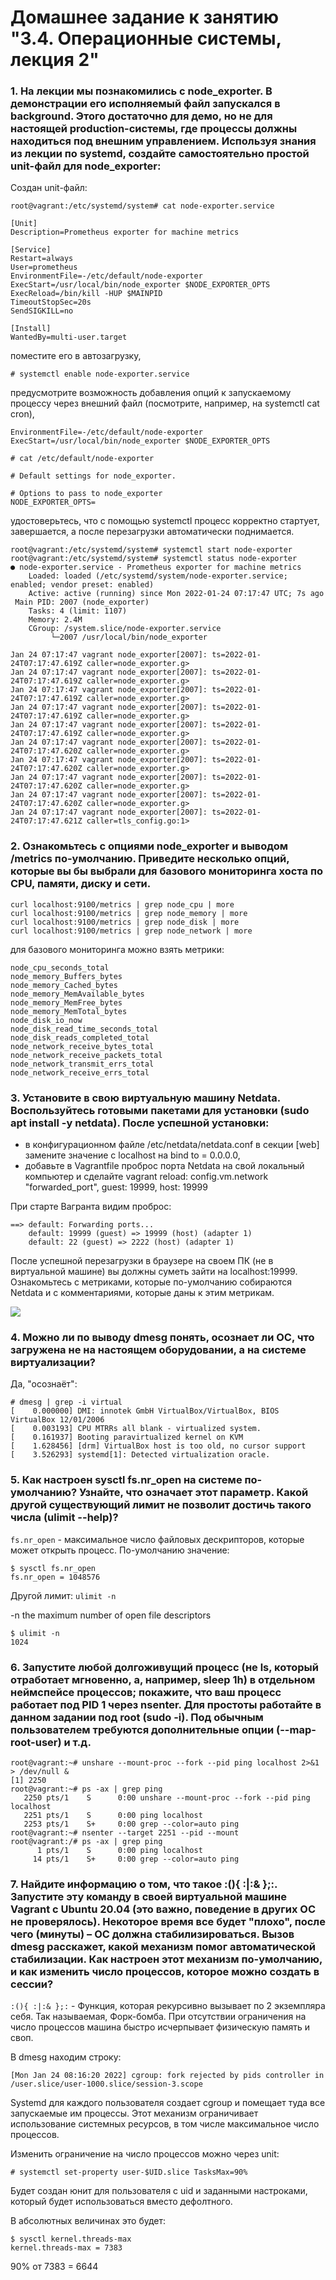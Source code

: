 # Домашнее задание к занятию "3.4. Операционные системы, лекция 2"


###  1. На лекции мы познакомились с node_exporter. В демонстрации его исполняемый файл запускался в background. Этого достаточно для демо, но не для настоящей production-системы, где процессы должны находиться под внешним управлением. Используя знания из лекции по systemd, создайте самостоятельно простой unit-файл для node_exporter:

Создан unit-файл:
 
`root@vagrant:/etc/systemd/system# cat node-exporter.service`

    [Unit]
    Description=Prometheus exporter for machine metrics

    [Service]
    Restart=always
    User=prometheus
    EnvironmentFile=-/etc/default/node-exporter
    ExecStart=/usr/local/bin/node_exporter $NODE_EXPORTER_OPTS
    ExecReload=/bin/kill -HUP $MAINPID
    TimeoutStopSec=20s
    SendSIGKILL=no

    [Install]
    WantedBy=multi-user.target


поместите его в автозагрузку,

`# systemctl enable node-exporter.service`

предусмотрите возможность добавления опций к запускаемому процессу через внешний файл (посмотрите, например, на systemctl cat cron),

    EnvironmentFile=-/etc/default/node-exporter
    ExecStart=/usr/local/bin/node_exporter $NODE_EXPORTER_OPTS

`# cat /etc/default/node-exporter`

    # Default settings for node_exporter.

    # Options to pass to node_exporter
    NODE_EXPORTER_OPTS=


удостоверьтесь, что с помощью systemctl процесс корректно стартует, завершается, а после перезагрузки автоматически поднимается.

    root@vagrant:/etc/systemd/system# systemctl start node-exporter       
    root@vagrant:/etc/systemd/system# systemctl status node-exporter      
    ● node-exporter.service - Prometheus exporter for machine metrics
        Loaded: loaded (/etc/systemd/system/node-exporter.service; enabled; vendor preset: enabled)
        Active: active (running) since Mon 2022-01-24 07:17:47 UTC; 7s ago
     Main PID: 2007 (node_exporter)
        Tasks: 4 (limit: 1107)
        Memory: 2.4M
        CGroup: /system.slice/node-exporter.service
             └─2007 /usr/local/bin/node_exporter

    Jan 24 07:17:47 vagrant node_exporter[2007]: ts=2022-01-24T07:17:47.619Z caller=node_exporter.g>
    Jan 24 07:17:47 vagrant node_exporter[2007]: ts=2022-01-24T07:17:47.619Z caller=node_exporter.g>
    Jan 24 07:17:47 vagrant node_exporter[2007]: ts=2022-01-24T07:17:47.619Z caller=node_exporter.g>
    Jan 24 07:17:47 vagrant node_exporter[2007]: ts=2022-01-24T07:17:47.619Z caller=node_exporter.g>
    Jan 24 07:17:47 vagrant node_exporter[2007]: ts=2022-01-24T07:17:47.619Z caller=node_exporter.g>
    Jan 24 07:17:47 vagrant node_exporter[2007]: ts=2022-01-24T07:17:47.620Z caller=node_exporter.g>
    Jan 24 07:17:47 vagrant node_exporter[2007]: ts=2022-01-24T07:17:47.620Z caller=node_exporter.g>
    Jan 24 07:17:47 vagrant node_exporter[2007]: ts=2022-01-24T07:17:47.620Z caller=node_exporter.g>
    Jan 24 07:17:47 vagrant node_exporter[2007]: ts=2022-01-24T07:17:47.620Z caller=node_exporter.g>
    Jan 24 07:17:47 vagrant node_exporter[2007]: ts=2022-01-24T07:17:47.621Z caller=tls_config.go:1>


### 2. Ознакомьтесь с опциями node_exporter и выводом /metrics по-умолчанию. Приведите несколько опций, которые вы бы выбрали для базового мониторинга хоста по CPU, памяти, диску и сети.
   
    curl localhost:9100/metrics | grep node_cpu | more
    curl localhost:9100/metrics | grep node_memory | more
    curl localhost:9100/metrics | grep node_disk | more
    curl localhost:9100/metrics | grep node_network | more

   для базового мониторинга можно взять метрики:
   
    node_cpu_seconds_total
    node_memory_Buffers_bytes
    node_memory_Cached_bytes
    node_memory_MemAvailable_bytes
    node_memory_MemFree_bytes
    node_memory_MemTotal_bytes
    node_disk_io_now
    node_disk_read_time_seconds_total
    node_disk_reads_completed_total
    node_network_receive_bytes_total
    node_network_receive_packets_total
    node_network_transmit_errs_total
    node_network_receive_errs_total



### 3. Установите в свою виртуальную машину Netdata. Воспользуйтесь готовыми пакетами для установки (sudo apt install -y netdata). После успешной установки:

 - в конфигурационном файле /etc/netdata/netdata.conf в секции [web] замените значение с localhost на bind to = 0.0.0.0,
- добавьте в Vagrantfile проброс порта Netdata на свой локальный компьютер и сделайте vagrant reload:
config.vm.network "forwarded_port", guest: 19999, host: 19999

 При старте Вагранта видим проброс:

    ==> default: Forwarding ports...
        default: 19999 (guest) => 19999 (host) (adapter 1)
        default: 22 (guest) => 2222 (host) (adapter 1)

 После успешной перезагрузки в браузере на своем ПК (не в виртуальной машине) вы должны суметь зайти на localhost:19999.
  Ознакомьтесь с метриками, которые по-умолчанию собираются Netdata и с комментариями, которые даны к этим метрикам.

![](netdata.png)

### 4. Можно ли по выводу dmesg понять, осознает ли ОС, что загружена не на настоящем оборудовании, а на системе виртуализации?

  Да, "осознаёт":
```
# dmesg | grep -i virtual
[    0.000000] DMI: innotek GmbH VirtualBox/VirtualBox, BIOS VirtualBox 12/01/2006
[    0.003193] CPU MTRRs all blank - virtualized system.
[    0.161937] Booting paravirtualized kernel on KVM
[    1.628456] [drm] VirtualBox host is too old, no cursor support
[    3.526293] systemd[1]: Detected virtualization oracle.
```

### 5. Как настроен sysctl fs.nr_open на системе по-умолчанию? Узнайте, что означает этот параметр. Какой другой существующий лимит не позволит достичь такого числа (ulimit --help)?

 `fs.nr_open` - максимальное число файловых дескрипторов, которые может открыть процесс.
По-умолчанию значение:
```
$ sysctl fs.nr_open
fs.nr_open = 1048576
```
Другой лимит: `ulimit -n`

-n        the maximum number of open file descriptors
```
$ ulimit -n
1024
```

### 6. Запустите любой долгоживущий процесс (не ls, который отработает мгновенно, а, например, sleep 1h) в отдельном неймспейсе процессов; покажите, что ваш процесс работает под PID 1 через nsenter. Для простоты работайте в данном задании под root (sudo -i). Под обычным пользователем требуются дополнительные опции (--map-root-user) и т.д.
```
root@vagrant:~# unshare --mount-proc --fork --pid ping localhost 2>&1 > /dev/null &
[1] 2250
root@vagrant:~# ps -ax | grep ping
   2250 pts/1    S      0:00 unshare --mount-proc --fork --pid ping localhost
   2251 pts/1    S      0:00 ping localhost
   2253 pts/1    S+     0:00 grep --color=auto ping
root@vagrant:~# nsenter --target 2251 --pid --mount
root@vagrant:/# ps -ax | grep ping
      1 pts/1    S      0:00 ping localhost
     14 pts/1    S+     0:00 grep --color=auto ping
```


### 7. Найдите информацию о том, что такое :(){ :|:& };:. Запустите эту команду в своей виртуальной машине Vagrant с Ubuntu 20.04 (это важно, поведение в других ОС не проверялось). Некоторое время все будет "плохо", после чего (минуты) – ОС должна стабилизироваться. Вызов dmesg расскажет, какой механизм помог автоматической стабилизации. Как настроен этот механизм по-умолчанию, и как изменить число процессов, которое можно создать в сессии?

`:(){ :|:& };:` - Функция, которая рекурсивно вызывает по 2 экземпляра себя. Так называемая, Форк-бомба. При отсутствии ограничения на число процессов машина быстро исчерпывает физическую память и своп.

В dmesg находим строку:

    [Mon Jan 24 08:16:20 2022] cgroup: fork rejected by pids controller in /user.slice/user-1000.slice/session-3.scope

Systemd для каждого пользователя создает cgroup и помещает туда все запускаемые им процессы. Этот механизм ограничивает использование системных ресурсов, в том числе максимальное число процессов.

Изменить ограничение на число процессов можно через unit:

    # systemctl set-property user-$UID.slice TasksMax=90%

Будет создан юнит для пользователя с uid и заданными настроками, который будет использоваться вместо дефолтного.

В абсолютных величинах это будет:

    $ sysctl kernel.threads-max
    kernel.threads-max = 7383

90% от 7383 = 6644

